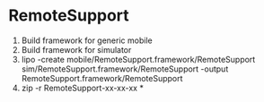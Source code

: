 # RemoteSupport

1. Build framework for generic mobile
2. Build framework for simulator
3. lipo -create mobile/RemoteSupport.framework/RemoteSupport sim/RemoteSupport.framework/RemoteSupport -output RemoteSupport.framework/RemoteSupport
4. zip -r RemoteSupport-xx-xx-xx *
